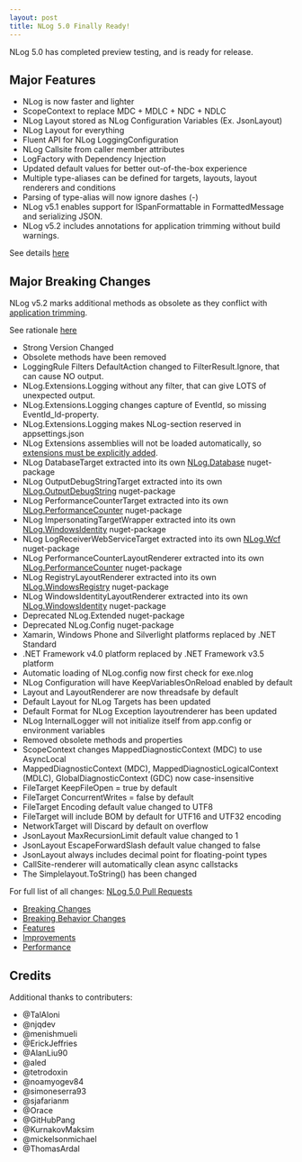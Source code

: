```yaml
---
layout: post
title: NLog 5.0 Finally Ready!
---
```


NLog 5.0 has completed preview testing, and is ready for release.

## Major Features

- NLog is now faster and lighter
- ScopeContext to replace MDC + MDLC + NDC + NDLC
- NLog Layout stored as NLog Configuration Variables (Ex. JsonLayout)
- NLog Layout for everything
- Fluent API for NLog LoggingConfiguration
- NLog Callsite from caller member attributes
- LogFactory with Dependency Injection
- Updated default values for better out-of-the-box experience
- Multiple type-aliases can be defined for targets, layouts, layout renderers and conditions
- Parsing of type-alias will now ignore dashes (-)
- NLog v5.1 enables support for ISpanFormattable in FormattedMessage and serializing JSON.
- NLog v5.2 includes annotations for application trimming without build warnings.

See details [here](https://nlog-project.org/2021/08/25/nlog-5-0-preview1-ready.html)

## Major Breaking Changes

NLog v5.2 marks additional methods as obsolete as they conflict with [application trimming](https://nlog-project.org/2023/05/30/nlog-5-2-trim-warnings.html).

See rationale [here](https://nlog-project.org/2021/08/25/nlog-5-0-preview1-ready.html)

- Strong Version Changed
- Obsolete methods have been removed
- LoggingRule Filters DefaultAction changed to FilterResult.Ignore, that can cause NO output.
- NLog.Extensions.Logging without any filter, that can give LOTS of unexpected output.
- NLog.Extensions.Logging changes capture of EventId, so missing EventId_Id-property.
- NLog.Extensions.Logging makes NLog-section reserved in appsettings.json
- NLog Extensions assemblies will not be loaded automatically, so [extensions must be explicitly added](https://github.com/NLog/NLog/wiki/Register-your-custom-component).
- NLog DatabaseTarget extracted into its own [NLog.Database](https://www.nuget.org/packages/NLog.Database) nuget-package
- NLog OutputDebugStringTarget extracted into its own [NLog.OutputDebugString](https://www.nuget.org/packages/NLog.OutputDebugString) nuget-package
- NLog PerformanceCounterTarget extracted into its own [NLog.PerformanceCounter](https://www.nuget.org/packages/NLog.PerformanceCounter) nuget-package
- NLog ImpersonatingTargetWrapper extracted into its own [NLog.WindowsIdentity](https://www.nuget.org/packages/NLog.WindowsIdentity) nuget-package
- NLog LogReceiverWebServiceTarget extracted into its own [NLog.Wcf](https://www.nuget.org/packages/NLog.Wcf) nuget-package
- NLog PerformanceCounterLayoutRenderer extracted into its own [NLog.PerformanceCounter](https://www.nuget.org/packages/NLog.PerformanceCounter) nuget-package
- NLog RegistryLayoutRenderer extracted into its own [NLog.WindowsRegistry](https://www.nuget.org/packages/NLog.WindowsRegistry) nuget-package
- NLog WindowsIdentityLayoutRenderer extracted into its own [NLog.WindowsIdentity](https://www.nuget.org/packages/NLog.WindowsIdentity) nuget-package
- Deprecated NLog.Extended nuget-package
- Deprecated NLog.Config nuget-package
- Xamarin, Windows Phone and Silverlight platforms replaced by .NET Standard
- .NET Framework v4.0 platform replaced by .NET Framework v3.5 platform
- Automatic loading of NLog.config now first check for exe.nlog
- NLog Configuration will have KeepVariablesOnReload enabled by default
- Layout and LayoutRenderer are now threadsafe by default
- Default Layout for NLog Targets has been updated
- Default Format for NLog Exception layoutrenderer has been updated
- NLog InternalLogger will not initialize itself from app.config or environment variables
- Removed obsolete methods and properties
- ScopeContext changes MappedDiagnosticContext (MDC) to use AsyncLocal
- MappedDiagnosticContext (MDC), MappedDiagnosticLogicalContext (MDLC), GlobalDiagnosticContext (GDC) now case-insensitive
- FileTarget KeepFileOpen = true by default
- FileTarget ConcurrentWrites = false by default
- FileTarget Encoding default value changed to UTF8
- FileTarget will include BOM by default for UTF16 and UTF32 encoding
- NetworkTarget will Discard by default on overflow
- JsonLayout MaxRecursionLimit default value changed to 1
- JsonLayout EscapeForwardSlash default value changed to false
- JsonLayout always includes decimal point for floating-point types
- CallSite-renderer will automatically clean async callstacks
- The Simplelayout.ToString() has been changed

For full list of all changes: [NLog 5.0 Pull Requests](https://github.com/NLog/NLog/pulls?q=is%3Apr+is%3Amerged+milestone:%225.0%20%28new%29%22)

- [Breaking Changes](https://github.com/NLog/NLog/pulls?q=is%3Apr+label%3A%22breaking%20change%22+is%3Amerged+milestone:%225.0%20%28new%29%22)
- [Breaking Behavior Changes](https://github.com/NLog/NLog/pulls?q=is%3Apr+label%3A%22breaking%20behavior%20change%22+is%3Amerged+milestone:%225.0%20%28new%29%22)
- [Features](https://github.com/NLog/NLog/pulls?q=is%3Apr+label%3A%22Feature%22+is%3Amerged+milestone:%225.0%20%28new%29%22)
- [Improvements](https://github.com/NLog/NLog/pulls?q=is%3Apr+label%3A%22Enhancement%22+is%3Amerged+milestone:%225.0%20%28new%29%22)
- [Performance](https://github.com/NLog/NLog/pulls?q=is%3Apr+label%3A%22Performance%22+is%3Amerged+milestone:%225.0%20%28new%29%22)

## Credits
Additional thanks to contributers:

- @TalAloni
- @njqdev
- @menishmueli
- @ErickJeffries
- @AlanLiu90
- @aled
- @tetrodoxin
- @noamyogev84
- @simoneserra93
- @sjafarianm
- @Orace
- @GitHubPang
- @KurnakovMaksim
- @mickelsonmichael
- @ThomasArdal
